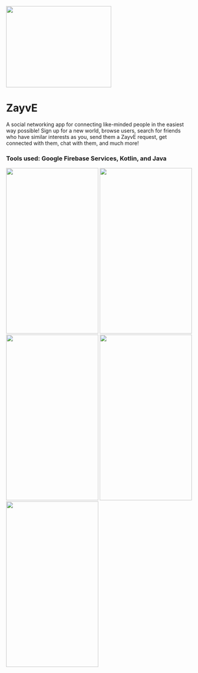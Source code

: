 <img src="https://user-images.githubusercontent.com/59323913/181661323-176d64c8-41d9-4f49-9761-f49568d04c68.png" width="285" height="221">





# ZayvE
A social networking app for connecting like-minded people in the easiest way possible! Sign up for a new world, browse users, search for friends who have similar interests as you, send them a ZayvE request, get connected with them, chat with them, and much more!

### Tools used: Google Firebase Services, Kotlin, and Java



<img src="https://user-images.githubusercontent.com/59323913/100832150-eaf40c80-342c-11eb-95af-e5b0207864eb.gif" width="250" height="450">

<img src="https://user-images.githubusercontent.com/59323913/100830562-94390380-3429-11eb-9772-3efeddb6fbf3.gif" width="250" height="450">

<img src="https://user-images.githubusercontent.com/59323913/100831887-44a80700-342c-11eb-8916-7058bd236e58.gif" width="250" height="450">

<img src="https://user-images.githubusercontent.com/59323913/100832141-e596c200-342c-11eb-8b3c-a0be8dcfe433.gif" width="250" height="450">

<img src="https://user-images.githubusercontent.com/59323913/100831214-e595c280-342a-11eb-9038-09d6e47b1218.gif" width="250" height="450">
